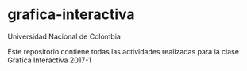 # grafica-interactiva
Universidad Nacional de Colombia

Este repositorio contiene todas las actividades realizadas para la clase Grafíca Interactiva 2017-1
